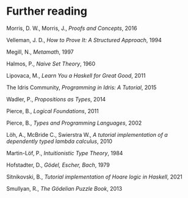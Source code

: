# Further reading

Morris, D. W., Morris, J., _Proofs and Concepts_, 2016

Velleman, J. D., _How to Prove It: A Structured Approach_, 1994

Megill, N., _Metamath_, 1997

Halmos, P., _Naive Set Theory_, 1960

Lipovaca, M., _Learn You a Haskell for Great Good_, 2011

The Idris Community, _Programming in Idris: A Tutorial_, 2015

Wadler, P., _Propositions as Types_, 2014

Pierce, B., _Logical Foundations_, 2011

Pierce, B., _Types and Programming Languages_, 2002

L&#246;h, A., McBride C., Swierstra W., _A tutorial implementation of a dependently typed lambda calculus_, 2010

Martin-L&#246;f, P., _Intuitionistic Type Theory_, 1984

Hofstadter, D., _G&#246;del, Escher, Bach_, 1979

Sitnikovski, B., _Tutorial implementation of Hoare logic in Haskell_, 2021

Smullyan, R., _The G&#246;delian Puzzle Book_, 2013
